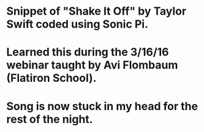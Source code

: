 # Snippet of "Shake It Off" by Taylor Swift coded using Sonic Pi.
# Learned this during the 3/16/16 webinar taught by Avi Flombaum (Flatiron School).
# Song is now stuck in my head for the rest of the night.

